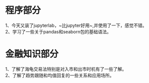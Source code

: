 #   程序部分   
1、今天又装了jupyterlab，~比jupyter好用~,并使用了一下，感觉不错。   
2、学习了一些关于pandas和seaborn包的基础语法。   
#   金融知识部分
1、了解了海龟交易法特别是对入市和出市时机有了一些了解。   
2、了解了趋势跟随和均值回复的一些关系和应用场所。
